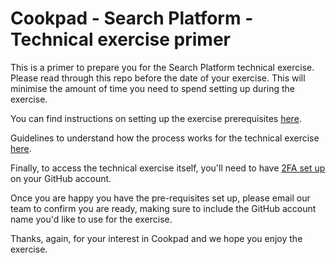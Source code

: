 # Cookpad - Search Platform - Technical exercise primer

This is a primer to prepare you for the Search Platform technical exercise. Please read through this repo before the date of your exercise. This will minimise the amount of time you need to spend setting up during the exercise.

You can find instructions on setting up the exercise prerequisites [here](PREREQUISITES.md).

Guidelines to understand how the process works for the technical exercise [here](PROCESS.md).

Finally, to access the technical exercise itself, you'll need to have [2FA set up](https://docs.github.com/en/github/authenticating-to-github/securing-your-account-with-two-factor-authentication-2fa/configuring-two-factor-authentication) on your GitHub account.

Once you are happy you have the pre-requisites set up, please email our team to confirm you are ready, making sure to include the GitHub account name you'd like to use for the exercise.

Thanks, again, for your interest in Cookpad and we hope you enjoy the exercise.
